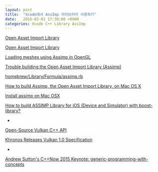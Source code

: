 ```yaml
---
layout: post
title:  "Xcode에서 AssImp 라이브러리 사용하기"
date:   2016-02-01 17:30:00 +0900
categories: Xcode C++ Library AssImp
---
```


[Open Asset Import Library](https://sourceforge.net/p/assimp/discussion/817654/thread/d013f24a/)

[Open Asset Import Library](https://sourceforge.net/p/assimp/discussion/817654/thread/d5169f44/)

[Loading meshes using Assimp in OpenGL](http://www.nexcius.net/2014/04/13/loading-meshes-using-assimp-in-opengl/)

[Trouble building the Open Asset Import Library (Assimp)](http://stackoverflow.com/questions/14594315/trouble-building-the-open-asset-import-library-assimp)

[homebrew/Library/Formula/assimp.rb](https://github.com/Homebrew/homebrew/blob/master/Library/Formula/assimp.rb)

[How to build Assimp, the Open Asset Import Library, on Mac OS X](http://ilearncocoa.blogspot.kr/2014/08/how-to-build-assimp-open-asset-import.html)

[Install assimp on Mac OSX](http://macappstore.org/assimp/)

[How to build ASSIMP Library for iOS (Device and Simulator) with boost-library?](http://stackoverflow.com/questions/6691927/how-to-build-assimp-library-for-ios-device-and-simulator-with-boost-librar)

-

[Open-Source Vulkan C++ API](https://developer.nvidia.com/open-source-vulkan-c-api)

[Khronos Releases Vulkan 1.0 Specification](https://www.khronos.org/news/press/khronos-releases-vulkan-1-0-specification)

-

[Andrew Sutton's C++Now 2015 Keynote: generic-programming-with-concepts](https://www.youtube.com/watch?v=_rBhX-FJCdg)
